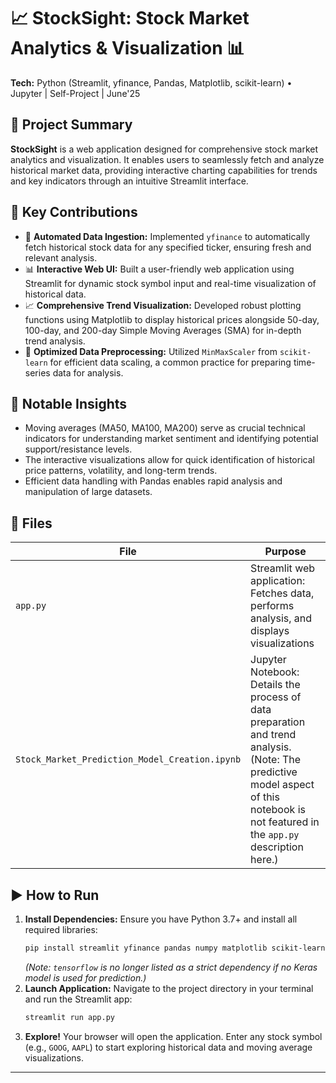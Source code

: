 # 📈 StockSight: Stock Market Analytics & Visualization 📊
**Tech:** Python (Streamlit, yfinance, Pandas, Matplotlib, scikit-learn) • Jupyter
| Self-Project | June'25

## 🚀 Project Summary
**StockSight** is a web application designed for comprehensive stock market analytics and visualization. It enables users to seamlessly fetch and analyze historical market data, providing interactive charting capabilities for trends and key indicators through an intuitive Streamlit interface.

## 🔧 Key Contributions
- 🔗 **Automated Data Ingestion:** Implemented `yfinance` to automatically fetch historical stock data for any specified ticker, ensuring fresh and relevant analysis.
- 📊 **Interactive Web UI:** Built a user-friendly web application using Streamlit for dynamic stock symbol input and real-time visualization of historical data.
- 📈 **Comprehensive Trend Visualization:** Developed robust plotting functions using Matplotlib to display historical prices alongside 50-day, 100-day, and 200-day Simple Moving Averages (SMA) for in-depth trend analysis.
- 🧮 **Optimized Data Preprocessing:** Utilized `MinMaxScaler` from `scikit-learn` for efficient data scaling, a common practice for preparing time-series data for analysis.

## 🧠 Notable Insights
- Moving averages (MA50, MA100, MA200) serve as crucial technical indicators for understanding market sentiment and identifying potential support/resistance levels.
- The interactive visualizations allow for quick identification of historical price patterns, volatility, and long-term trends.
- Efficient data handling with Pandas enables rapid analysis and manipulation of large datasets.

## 📂 Files
| File | Purpose |
|-----------------------------------|---------------------------------------------|
| `app.py` | Streamlit web application: Fetches data, performs analysis, and displays visualizations |
| `Stock_Market_Prediction_Model_Creation.ipynb` | Jupyter Notebook: Details the process of data preparation and trend analysis. (Note: The predictive model aspect of this notebook is not featured in the `app.py` description here.) |

## ▶️ How to Run
1.  **Install Dependencies:** Ensure you have Python 3.7+ and install all required libraries:
    ```bash
    pip install streamlit yfinance pandas numpy matplotlib scikit-learn
    ```
    *(Note: `tensorflow` is no longer listed as a strict dependency if no Keras model is used for prediction.)*
2.  **Launch Application:** Navigate to the project directory in your terminal and run the Streamlit app:
    ```bash
    streamlit run app.py
    ```
3.  **Explore!** Your browser will open the application. Enter any stock symbol (e.g., `GOOG`, `AAPL`) to start exploring historical data and moving average visualizations.

---
